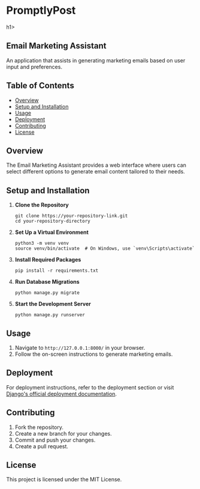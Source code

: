<h1>PromptlyPost</h1>h1>
<h2>Email Marketing Assistant</h2>
<p>An application that assists in generating marketing emails based on user input and preferences.</p>
<h2>Table of Contents</h2>
<ul>
<li><a href="#overview">Overview</a></li>
<li><a href="#setup-and-installation">Setup and Installation</a></li>
<li><a href="#usage">Usage</a></li>
<li><a href="#deployment">Deployment</a></li>
<li><a href="#contributing">Contributing</a></li>
<li><a href="#license">License</a></li>
</ul>
<h2>Overview</h2>
<p>The Email Marketing Assistant provides a web interface where users can select different options to generate email content tailored to their needs.</p>
<h2>Setup and Installation</h2>
<ol>
<li>
<p><strong>Clone the Repository</strong></p>
<pre dir="ltr" class="w-full"><div class="bg-black mb-4 rounded-md"><div class="p-4 overflow-y-auto"><code class="!whitespace-pre hljs language-bash">git <span class="hljs-built_in">clone</span> https://your-repository-link.git
<span class="hljs-built_in">cd</span> your-repository-directory
</code></div></div></pre>
</li>
<li>
<p><strong>Set Up a Virtual Environment</strong></p>
<pre dir="ltr" class="w-full"><div class="bg-black mb-4 rounded-md"><div class="p-4 overflow-y-auto"><code class="!whitespace-pre hljs language-bash">python3 -m venv venv
<span class="hljs-built_in">source</span> venv/bin/activate  <span class="hljs-comment"># On Windows, use `venv\Scripts\activate`</span>
</code></div></div></pre>
</li>
<li>
<p><strong>Install Required Packages</strong></p>
<pre dir="ltr" class="w-full"><div class="bg-black mb-4 rounded-md"><div class="p-4 overflow-y-auto"><code class="!whitespace-pre hljs language-undefined">pip install -r requirements.txt
</code></div></div></pre>
</li>
<li>
<p><strong>Run Database Migrations</strong></p>
<pre dir="ltr" class="w-full"><div class="bg-black mb-4 rounded-md"><div class="p-4 overflow-y-auto"><code class="!whitespace-pre hljs language-undefined">python manage.py migrate
</code></div></div></pre>
</li>
<li>
<p><strong>Start the Development Server</strong></p>
<pre dir="ltr" class="w-full"><div class="bg-black mb-4 rounded-md"><div class="p-4 overflow-y-auto"><code class="!whitespace-pre hljs language-undefined">python manage.py runserver
</code></div></div></pre>
</li>
</ol>
<h2>Usage</h2>
<ol>
<li>Navigate to <code>http://127.0.0.1:8000/</code> in your browser.</li>
<li>Follow the on-screen instructions to generate marketing emails.</li>
</ol>
<h2>Deployment</h2>
<p>For deployment instructions, refer to the deployment section or visit <a href="https://docs.djangoproject.com/en/3.2/howto/deployment/">Django's official deployment documentation</a>.</p>
<h2>Contributing</h2>
<ol>
<li>Fork the repository.</li>
<li>Create a new branch for your changes.</li>
<li>Commit and push your changes.</li>
<li>Create a pull request.</li>
</ol>
<h2>License</h2>
<p>This project is licensed under the MIT License.</p>

